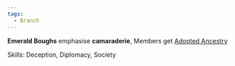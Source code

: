 ```yaml
---
tags:
  - Branch
---
```

**Emerald Boughs** emphasise **camaraderie**,
Members get [Adopted Ancestry](https://2e.aonprd.com/Feats.aspx?ID=751)

Skills: Deception, Diplomacy, Society
